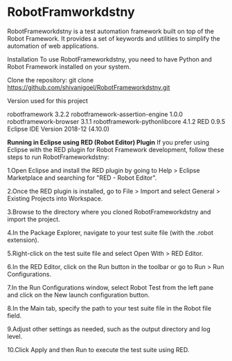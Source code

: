 # RobotFramworkdstny
RobotFrameworkdstny is a test automation framework built on top of the Robot Framework. It provides a set of keywords and utilities to simplify the automation of web applications.

Installation
To use RobotFrameworkdstny, you need to have Python and Robot Framework installed on your system.

Clone the repository:
git clone https://github.com/shivanigoel/RobotFrameworkdstny.git

Version used for this project

robotframework                  3.2.2
robotframework-assertion-engine 1.0.0
robotframework-browser          3.1.1
robotframework-pythonlibcore    4.1.2
RED                             0.9.5
Eclipse IDE Version             2018-12 (4.10.0)


**Running in Eclipse using RED (Robot Editor) Plugin**
If you prefer using Eclipse with the RED plugin for Robot Framework development, follow these steps to run RobotFrameworkdstny:

1.Open Eclipse and install the RED plugin by going to Help > Eclipse Marketplace and searching for "RED - Robot Editor".

2.Once the RED plugin is installed, go to File > Import and select General > Existing Projects into Workspace.

3.Browse to the directory where you cloned RobotFrameworkdstny and import the project.

4.In the Package Explorer, navigate to your test suite file (with the .robot extension).

5.Right-click on the test suite file and select Open With > RED Editor.

6.In the RED Editor, click on the Run button in the toolbar or go to Run > Run Configurations.

7.In the Run Configurations window, select Robot Test from the left pane and click on the New launch configuration button.

8.In the Main tab, specify the path to your test suite file in the Robot file field.

9.Adjust other settings as needed, such as the output directory and log level.

10.Click Apply and then Run to execute the test suite using RED.

